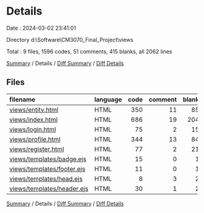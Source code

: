 # Details

Date : 2024-03-02 23:41:01

Directory d:\\Software\\CM3070_Final_Project\\views

Total : 9 files,  1596 codes, 51 comments, 415 blanks, all 2062 lines

[Summary](results.md) / Details / [Diff Summary](diff.md) / [Diff Details](diff-details.md)

## Files
| filename | language | code | comment | blank | total |
| :--- | :--- | ---: | ---: | ---: | ---: |
| [views/entity.html](/views/entity.html) | HTML | 350 | 11 | 85 | 446 |
| [views/index.html](/views/index.html) | HTML | 686 | 19 | 204 | 909 |
| [views/login.html](/views/login.html) | HTML | 75 | 2 | 15 | 92 |
| [views/profile.html](/views/profile.html) | HTML | 344 | 13 | 84 | 441 |
| [views/register.html](/views/register.html) | HTML | 77 | 2 | 21 | 100 |
| [views/templates/badge.ejs](/views/templates/badge.ejs) | HTML | 15 | 0 | 1 | 16 |
| [views/templates/footer.ejs](/views/templates/footer.ejs) | HTML | 11 | 0 | 1 | 12 |
| [views/templates/head.ejs](/views/templates/head.ejs) | HTML | 8 | 3 | 2 | 13 |
| [views/templates/header.ejs](/views/templates/header.ejs) | HTML | 30 | 1 | 2 | 33 |

[Summary](results.md) / Details / [Diff Summary](diff.md) / [Diff Details](diff-details.md)